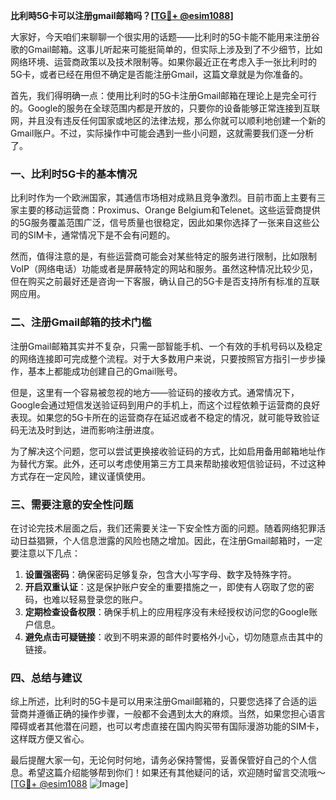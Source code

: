 **比利時5G卡可以注册gmail邮箱吗？[[TG💪+ @esim1088](https://t.me/s/esim1088)]**

大家好，今天咱们来聊聊一个很实用的话题——比利时的5G卡能不能用来注册谷歌的Gmail邮箱。这事儿听起来可能挺简单的，但实际上涉及到了不少细节，比如网络环境、运营商政策以及技术限制等。如果你最近正在考虑入手一张比利时的5G卡，或者已经在用但不确定是否能注册Gmail，这篇文章就是为你准备的。

首先，我们得明确一点：使用比利时的5G卡注册Gmail邮箱在理论上是完全可行的。Google的服务在全球范围内都是开放的，只要你的设备能够正常连接到互联网，并且没有违反任何国家或地区的法律法规，那么你就可以顺利地创建一个新的Gmail账户。不过，实际操作中可能会遇到一些小问题，这就需要我们逐一分析了。

### **一、比利时5G卡的基本情况**

比利时作为一个欧洲国家，其通信市场相对成熟且竞争激烈。目前市面上主要有三家主要的移动运营商：Proximus、Orange Belgium和Telenet。这些运营商提供的5G服务覆盖范围广泛，信号质量也很稳定，因此如果你选择了一张来自这些公司的SIM卡，通常情况下是不会有问题的。

然而，值得注意的是，有些运营商可能会对某些特定的服务进行限制，比如限制VoIP（网络电话）功能或者是屏蔽特定的网站和服务。虽然这种情况比较少见，但在购买之前最好还是咨询一下客服，确认自己的5G卡是否支持所有标准的互联网应用。

### **二、注册Gmail邮箱的技术门槛**

注册Gmail邮箱其实并不复杂，只需一部智能手机、一个有效的手机号码以及稳定的网络连接即可完成整个流程。对于大多数用户来说，只要按照官方指引一步步操作，基本上都能成功创建自己的Gmail账号。

但是，这里有一个容易被忽视的地方——验证码的接收方式。通常情况下，Google会通过短信发送验证码到用户的手机上，而这个过程依赖于运营商的良好表现。如果您的5G卡所在的运营商存在延迟或者不稳定的情况，就可能导致验证码无法及时到达，进而影响注册进度。

为了解决这个问题，您可以尝试更换接收验证码的方式，比如启用备用邮箱地址作为替代方案。此外，还可以考虑使用第三方工具来帮助接收短信验证码，不过这种方式存在一定风险，建议谨慎使用。

### **三、需要注意的安全性问题**

在讨论完技术层面之后，我们还需要关注一下安全性方面的问题。随着网络犯罪活动日益猖獗，个人信息泄露的风险也随之增加。因此，在注册Gmail邮箱时，一定要注意以下几点：

1. **设置强密码**：确保密码足够复杂，包含大小写字母、数字及特殊字符。
2. **开启双重认证**：这是保护账户安全的重要措施之一，即使有人窃取了您的密码，也难以轻易登录您的账户。
3. **定期检查设备权限**：确保手机上的应用程序没有未经授权访问您的Google账户信息。
4. **避免点击可疑链接**：收到不明来源的邮件时要格外小心，切勿随意点击其中的链接。

### **四、总结与建议**

综上所述，比利时的5G卡是可以用来注册Gmail邮箱的，只要您选择了合适的运营商并遵循正确的操作步骤，一般都不会遇到太大的麻烦。当然，如果您担心语言障碍或者其他潜在问题，也可以考虑直接在国内购买带有国际漫游功能的SIM卡，这样既方便又省心。

最后提醒大家一句，无论何时何地，请务必保持警惕，妥善保管好自己的个人信息。希望这篇介绍能够帮到你们！如果还有其他疑问的话，欢迎随时留言交流哦～[[TG💪+ @esim1088](https://t.me/s/esim1088) ![Image](https://i.postimg.cc/4NQfJmqS/Snipaste-2025-05-13-00-14-12.png)]